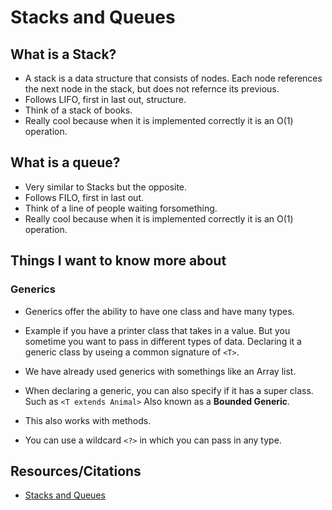 # Stacks and Queues

## What is a Stack?
- A stack is a data structure that consists of nodes. Each node references the next node in the stack, but does not refernce its previous.
- Follows LIFO, first in last out, structure.
- Think of a stack of books.
- Really cool because when it is implemented correctly it is an O(1) operation.



## What is a queue?
- Very similar to Stacks but the opposite.
- Follows FILO, first in last out.
- Think of a line of people waiting forsomething.
- Really cool because when it is implemented correctly it is an O(1) operation.


## Things I want to know more about

### Generics

- Generics offer the ability to have one class and have many types. 

- Example if you have a printer class that takes in a value. But you sometime you want to pass in different types of data. Declaring it a generic class by useing a common signature of  `<T>`. 

- We have already used generics with somethings like an Array list. 

- When declaring a generic, you can also specify if it has a super class. Such as `<T extends Animal>` Also known as a **Bounded Generic**.

- This also works with methods. 

- You can use a wildcard `<?>` in which you can pass in any type.

## Resources/Citations

- [Stacks and Queues](https://codefellows.github.io/common_curriculum/data_structures_and_algorithms/Code_401/class-10/resources/stacks_and_queues.html)
